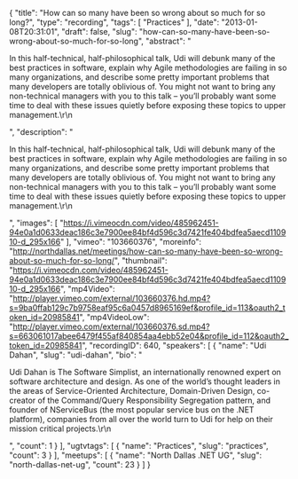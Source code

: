 {
  "title": "How can so many have been so wrong about so much for so long?",
  "type": "recording",
  "tags": [
    "Practices"
  ],
  "date": "2013-01-08T20:31:01",
  "draft": false,
  "slug": "how-can-so-many-have-been-so-wrong-about-so-much-for-so-long",
  "abstract": "<p>In this half-technical, half-philosophical talk, Udi will debunk many of the best practices in software, explain why Agile methodologies are failing in so many organizations, and describe some pretty important problems that many developers are totally oblivious of. You might not want to bring any non-technical managers with you to this talk – you’ll probably want some time to deal with these issues quietly before exposing these topics to upper management.\r\n</p>",
  "description": "<p>In this half-technical, half-philosophical talk, Udi will debunk many of the best practices in software, explain why Agile methodologies are failing in so many organizations, and describe some pretty important problems that many developers are totally oblivious of. You might not want to bring any non-technical managers with you to this talk – you’ll probably want some time to deal with these issues quietly before exposing these topics to upper management.\r\n</p>",
  "images": [
    "https://i.vimeocdn.com/video/485962451-94e0a1d0633deac186c3e7900ee84bf4d596c3d7421fe404bdfea5aecd110910-d_295x166"
  ],
  "vimeo": "103660376",
  "moreinfo": "http://northdallas.net/meetings/how-can-so-many-have-been-so-wrong-about-so-much-for-so-long/",
  "thumbnail": "https://i.vimeocdn.com/video/485962451-94e0a1d0633deac186c3e7900ee84bf4d596c3d7421fe404bdfea5aecd110910-d_295x166",
  "mp4Video": "http://player.vimeo.com/external/103660376.hd.mp4?s=9ba0ffab129c7b9758eaf95c6a0457d8965169ef&profile_id=113&oauth2_token_id=20985841",
  "mp4VideoLow": "http://player.vimeo.com/external/103660376.sd.mp4?s=663061017abee6479f455af840854aa4ebb52e04&profile_id=112&oauth2_token_id=20985841",
  "recordingID": 640,
  "speakers": [
    {
      "name": "Udi Dahan",
      "slug": "udi-dahan",
      "bio": "<p>Udi Dahan is The Software Simplist, an internationally renowned expert on software architecture and design. As one of the world’s thought leaders in the areas of Service-Oriented Architecture, Domain-Driven Design, co-creator of the Command/Query Responsibility Segregation pattern, and founder of NServiceBus (the most popular service bus on the .NET platform), companies from all over the world turn to Udi for help on their mission critical projects.\r\n</p>",
      "count": 1
    }
  ],
  "ugtvtags": [
    {
      "name": "Practices",
      "slug": "practices",
      "count": 3
    }
  ],
  "meetups": [
    {
      "name": "North Dallas .NET UG",
      "slug": "north-dallas-net-ug",
      "count": 23
    }
  ]
}